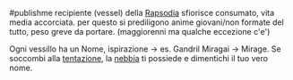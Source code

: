 #publishme 
recipiente (vessel) della [Rapsodia](Rapsodia.md)
sfiorisce consumato, vita media accorciata. per questo si prediligono anime giovani/non formate del tutto, peso greve da portare. (maggiorenni ma qualche eccezione c'e')

Ogni vessillo ha un Nome, ispirazione -> es. Gandril Miragai -> Mirage. Se soccombi alla [tentazione](tentazione.md), la [nebbia](nebbia.md) ti possiede e dimentichi il tuo vero nome. 